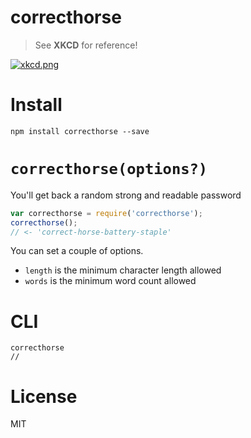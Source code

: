 # correcthorse

> See **XKCD** for reference!

[![xkcd.png][1]][2]

# Install

```shell
npm install correcthorse --save
```

# `correcthorse(options?)`

You'll get back a random strong and readable password

```js
var correcthorse = require('correcthorse');
correcthorse();
// <- 'correct-horse-battery-staple'
```

You can set a couple of options.

- `length` is the minimum character length allowed
- `words` is the minimum word count allowed

# CLI

```shell
correcthorse
//
```

# License

MIT

[1]: http://imgs.xkcd.com/comics/password_strength.png
[2]: http://xkcd.com/936/
